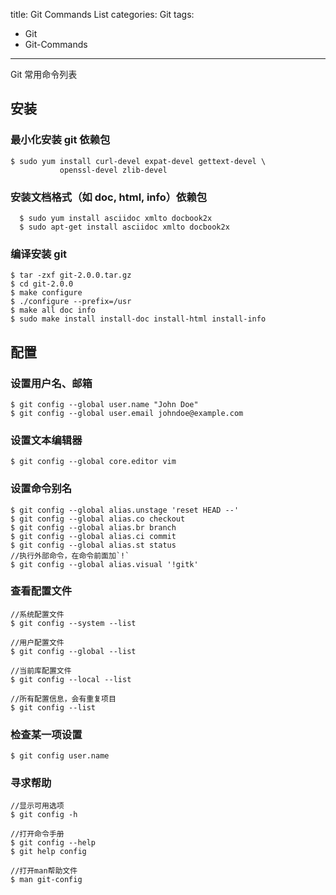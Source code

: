 title: Git Commands List
categories: Git
tags:
  - Git
  - Git-Commands

---

Git 常用命令列表

<!--more-->

## 安装

### 最小化安装 git 依赖包
```
$ sudo yum install curl-devel expat-devel gettext-devel \
           openssl-devel zlib-devel
```
### 安装文档格式（如 doc, html, info）依赖包
```
  $ sudo yum install asciidoc xmlto docbook2x
  $ sudo apt-get install asciidoc xmlto docbook2x
```
### 编译安装 git
```
$ tar -zxf git-2.0.0.tar.gz
$ cd git-2.0.0
$ make configure
$ ./configure --prefix=/usr
$ make all doc info
$ sudo make install install-doc install-html install-info
```

## 配置

### 设置用户名、邮箱
```
$ git config --global user.name "John Doe"
$ git config --global user.email johndoe@example.com
```
### 设置文本编辑器
```
$ git config --global core.editor vim
```
### 设置命令别名
```
$ git config --global alias.unstage 'reset HEAD --'
$ git config --global alias.co checkout
$ git config --global alias.br branch
$ git config --global alias.ci commit
$ git config --global alias.st status
//执行外部命令，在命令前面加`!`
$ git config --global alias.visual '!gitk'
```
### 查看配置文件
```
//系统配置文件
$ git config --system --list

//用户配置文件
$ git config --global --list

//当前库配置文件
$ git config --local --list

//所有配置信息，会有重复项目
$ git config --list
```
### 检查某一项设置
```
$ git config user.name
```
### 寻求帮助
```
//显示可用选项
$ git config -h

//打开命令手册
$ git config --help
$ git help config

//打开man帮助文件
$ man git-config
```



